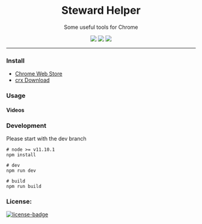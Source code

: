 <h1 align="center">Steward Helper</h1>
<p align="center">Some useful tools for Chrome</p>
<p align="center">
   <a href="https://github.com/solobat/Steward/releases"><img src="https://img.shields.io/badge/lastest_version-1.1.4-blue.svg"></a>
   <a target="_blank" href="https://chrome.google.com/webstore/detail/jglmompgeddkbcdamdknmebaimldkkbl"><img src="https://img.shields.io/badge/download-_chrome_webstore-brightgreen.svg"></a>
   <a href="http://static.oksteward.com/steward_helper-1.1.4.crx"><img src="https://img.shields.io/badge/download-_crx-brightgreen.svg"></a>

</p>

***

### Install
- [Chrome Web Store](https://chrome.google.com/webstore/detail/steward-helper/hcnekoladldejmeindnhpjkfhjadcick)
- [crx Download](http://static.oksteward.com/steward-helper-1.1.4.crx)

### Usage

#### Videos


### Development
Please start with the dev branch
````
# node >= v11.10.1
npm install

# dev
npm run dev

# build
npm run build
````

### License:
[![license-badge]][license-link]

<!-- Link -->
[version-badge]:    https://img.shields.io/badge/lastest_version-1.1.4-blue.svg
[version-link]:     https://github.com/solobat/Steward-Helper
[chrome-badge]:     https://img.shields.io/badge/download-_chrome_webstore-brightgreen.svg
[offline-badge]:    https://img.shields.io/badge/download-_crx-brightgreen.svg
[offline-link]:     http://static.oksteward.com/steward-helper-1.1.4.crx
[license-badge]:    https://img.shields.io/github/license/mashape/apistatus.svg
[license-link]:     https://opensource.org/licenses/MIT
